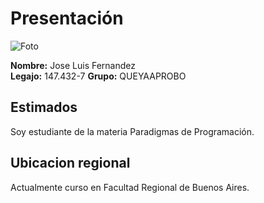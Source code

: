 # Presentación  

![Foto](C:\Users\Jose\Documents\UTN\2025-tp0-presentacion-josfernandez\fotojose.jpg)  

**Nombre:** Jose Luis Fernandez	  
**Legajo:** 147.432-7
**Grupo:**  QUEYAAPROBO  

## Estimados 
Soy estudiante de la materia Paradigmas de Programación.  

## Ubicacion regional  
Actualmente curso en Facultad Regional de Buenos Aires.  
